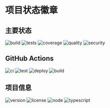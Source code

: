 # 项目状态徽章

## 主要状态

![build](https://img.shields.io/badge/Build-passing-brightgreen?style=flat) ![tests](https://img.shields.io/badge/Tests-passing-brightgreen?style=flat) ![coverage](https://img.shields.io/badge/Coverage-70%25-yellow?style=flat) ![quality](https://img.shields.io/badge/Quality-good-green?style=flat) ![security](https://img.shields.io/badge/Security-secure-brightgreen?style=flat)

## GitHub Actions

![ci](https://github.com/as4391052123/phoenixcoder/actions/workflows/ci.yml/badge.svg?branch=main&style=flat) ![test](https://github.com/as4391052123/phoenixcoder/actions/workflows/test.yml/badge.svg?branch=main&style=flat) ![deploy](https://github.com/as4391052123/phoenixcoder/actions/workflows/deploy.yml/badge.svg?branch=main&style=flat) ![build](https://img.shields.io/badge/Build-passing-brightgreen?style=flat)

## 项目信息

![version](https://img.shields.io/badge/Version-v1.0.0-blue?style=flat) ![license](https://img.shields.io/badge/License-MIT-blue?style=flat) ![node](https://img.shields.io/badge/Node.js-%3E%3D18-green?style=flat) ![typescript](https://img.shields.io/badge/TypeScript-Ready-blue?style=flat)
